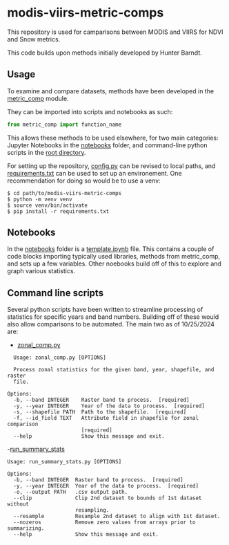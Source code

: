 # modis-viirs-metric-comps

This repository is used for camparisons between MODIS and VIIRS for NDVI and Snow metrics.

This code builds upon methods initially developed by Hunter Barndt.

## Usage

To examine and compare datasets, methods have been developed in the [metric_comp](/metric_comp) module.

They can be imported into scripts and notebooks as such:
```python
from metric_comp import function_name
```

This allows these methods to be used elsewhere, for two main categories: Jupyter Notebooks in the [notebooks](/notebooks) folder, and command-line python scripts in the [root directory](/).

For setting up the repository, [config.py](/config.py) can be revised to local paths, and [requirements.txt](/requirements.txt) can be used to set up an environement. One recommendation for doing so would be to use a venv:

```
$ cd path/to/modis-viirs-metric-comps
$ python -m venv venv
$ source venv/bin/activate
$ pip install -r requirements.txt
```

## Notebooks

In the [notebooks](/notebooks) folder is a [template.ipynb](template.ipynb) file. This contains a couple of code blocks importing typically used libraries, methods from metric_comp, and sets up a few variables. Other noebooks build off of this to explore and graph various statistics.

## Command line scripts

Several python scripts have been written to streamline processing of statistics for specific years and band numbers. Building off of these would also allow comparisons to be automated. The main two as of 10/25/2024 are:

- [zonal_comp.py](zonal_comp.py)
```
  Usage: zonal_comp.py [OPTIONS]

  Process zonal statistics for the given band, year, shapefile, and raster
  file.

Options:
  -b, --band INTEGER    Raster band to process.  [required]
  -y, --year INTEGER    Year of the data to process.  [required]
  -s, --shapefile PATH  Path to the shapefile.  [required]
  -f, --id_field TEXT   Attribute field in shapefile for zonal comparison
                        [required]
  --help                Show this message and exit.
  ```

-[run_summary_stats](run_summary_stats.py)
```
Usage: run_summary_stats.py [OPTIONS]

Options:
  -b, --band INTEGER  Raster band to process.  [required]
  -y, --year INTEGER  Year of the data to process.  [required]
  -o, --output PATH   .csv output path.
  --clip              Clip 2nd dataset to bounds of 1st dataset without
                      resampling.
  --resample          Resample 2nd dataset to align with 1st dataset.
  --nozeros           Remove zero values from arrays prior to summarizing.
  --help              Show this message and exit.
```

